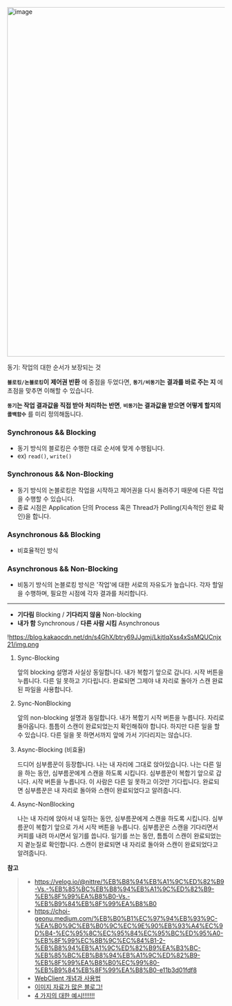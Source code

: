 
<img width="807" alt="image" src="https://github.com/DevKTak/OTL/assets/68748397/5730166e-d6ca-4c98-a8bb-765d9bbe8c72">

동기: 작업의 대한 순서가 보장되는 것

**`블로킹/논블로킹`이** **제어권 반환** 에 중점을 두었다면,
**`동기/비동기`는** **결과를 바로 주는 지** 에 초점을 맞추면 이해할 수 있습니다.

**`동기`는 작업 결과값을 직접 받아 처리하는 반면**, **`비동기`는 결과값을 받으면 어떻게 할지의** **`콜백함수`** 를 미리 정의해둡니다.

### Synchronous && Blocking
- 동기 방식의 블로킹은 수행한 대로 순서에 맞게 수행됩니다.
- ex) `read()`, `write()`

### Synchronous && Non-Blocking
- 동기 방식의 논블로킹은 작업을 시작하고 제어권을 다시 돌려주기 때문에 다른 작업을 수행할 수 있습니다.
- 종료 시점은 Application 단의 Process 혹은 Thread가 Polling(지속적인 완료 확인)을 합니다.

### Asynchronous && Blocking
- 비효율적인 방식

### Asynchronous && Non-Blocking
- 비동기 방식의 논블로킹 방식은 '작업'에 대한 서로의 자유도가 높습니다. 각자 할일을 수행하며, 필요한 시점에 각자 결과를 처리합니다.

---

- **기다림** Blocking / **기다리지 않음** Non-blocking
- **내가 함** Synchronous / **다른 사람 시킴** Asynchronous

!https://blog.kakaocdn.net/dn/s4GhX/btry69JJgmj/LkjtlqXss4xSsMQUCnjx21/img.png

1. Sync-Blocking
    
    앞의 blocking 설명과 사실상 동일합니다. 내가 복합기 앞으로 갑니다. 시작 버튼을 누릅니다. 다른 일 못하고 기다립니다. 완료되면 그제야 내 자리로 돌아가 스캔 완료된 파일을 사용합니다.
    
2. Sync-NonBlocking
    
    앞의 non-blocking 설명과 동일합니다. 내가 복합기 시작 버튼을 누릅니다. 자리로 돌아옵니다. 틈틈이 스캔이 완료되었는지 확인해줘야 합니다. 하지만 다른 일을 할 수 있습니다. 다른 일을 못 하면서까지 앞에 가서 기다리지는 않습니다.
    
3. Async-Blocking (비효율)
    
    드디어 심부름꾼이 등장합니다. 나는 내 자리에 그대로 앉아있습니다. 나는 다른 일을 하는 동안, 심부름꾼에게 스캔을 하도록 시킵니다. 심부름꾼이 복합기 앞으로 갑니다. 시작 버튼을 누릅니다. 이 사람은 다른 일 못하고 이것만 기다립니다. 완료되면 심부름꾼은 내 자리로 돌아와 스캔이 완료되었다고 알려줍니다.
    
4. Async-NonBlocking
    
    나는 내 자리에 앉아서 내 일하는 동안, 심부름꾼에게 스캔을 하도록 시킵니다. 심부름꾼이 복합기 앞으로 가서 시작 버튼을 누릅니다. 심부름꾼은 스캔을 기다리면서 커피를 내려 마시면서 일기를 씁니다. 일기를 쓰는 동안, 틈틈이 스캔이 완료되었는지 곁눈질로 확인합니다. 스캔이 완료되면 내 자리로 돌아와 스캔이 완료되었다고 알려줍니다.



**참고**   
> - https://velog.io/@nittre/%EB%B8%94%EB%A1%9C%ED%82%B9-Vs.-%EB%85%BC%EB%B8%94%EB%A1%9C%ED%82%B9-%EB%8F%99%EA%B8%B0-Vs.-%EB%B9%84%EB%8F%99%EA%B8%B0
> - https://choi-geonu.medium.com/%EB%B0%B1%EC%97%94%EB%93%9C-%EA%B0%9C%EB%B0%9C%EC%9E%90%EB%93%A4%EC%9D%B4-%EC%95%8C%EC%95%84%EC%95%BC%ED%95%A0-%EB%8F%99%EC%8B%9C%EC%84%B1-2-%EB%B8%94%EB%A1%9C%ED%82%B9%EA%B3%BC-%EB%85%BC%EB%B8%94%EB%A1%9C%ED%82%B9-%EB%8F%99%EA%B8%B0%EC%99%80-%EB%B9%84%EB%8F%99%EA%B8%B0-e11b3d01fdf8
> - [WebClient 개념과 사용법](https://gngsn.tistory.com/154)
> - [이미지 자료가 많은 블로그!](https://black7375.tistory.com/90#%EB%8F%99%EC%8B%9C%EC%84%B1-/-%EB%B3%91%EB%A0%AC)
> - [4 가지의 대한 예시!!!!!!!](https://github.com/NKLCWDT/cs/blob/main/Operating%20System/%EB%8F%99%EA%B8%B0_%EB%B9%84%EB%8F%99%EA%B8%B0_%EB%B8%94%EB%A1%9C%ED%82%B9_%EB%85%BC%EB%B8%94%EB%A1%9C%ED%82%B9.md)